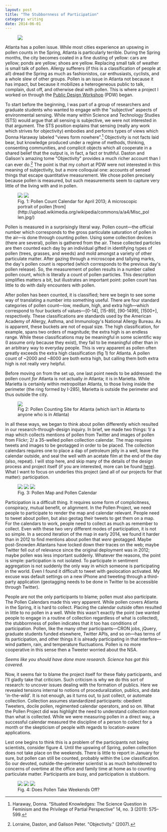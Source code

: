 ```yaml
---
layout: post
title: "The Stubbornness of Participation"
category: writing
date: 2014-06-01
---
```


<figure>
	<img src="{{ "images/stubbornness/pollen-header.jpg" | relative_url }}">
</figure>

Atlanta has a pollen issue. While most cities experience an upswing in pollen counts in the Spring, Atlanta is particularly terrible. During the Spring months, the city becomes coated in a fine dusting of yellow: cars are yellow; ponds are yellow; shoes are yellow. Replacing small talk of weather is small talk of pollen. Allergy sufferers (if this is a classification of people at all) dread the Spring as much as fashionistos, car enthusiasts, cyclists, and a whole slew of other groups. Pollen is an issue in Atlanta not because it has impact, but because it mobilizes a heterogeneous public to talk, complain, dust off, and otherwise deal with pollen. This is where a project I worked on through the [Public Design Workshop](http://publicdesignworkshop.net) (PDW) began.

To start before the beginning, I was part of a group of researchers and graduate students who wanted to engage with the "subjective" aspects of environmental sensing. While many within Science and Technology Studies (STS) would argue that all sensing is subjective, we were not interested in that argument. The STS position explains that sensing (really any work which strives for objectivity) embodies and performs types of views which Donna Haraway labeled "views form nowhere".[^1] Objectivity is not facts laid bear, but knowledge produced under a regime of methods, thinking, consenting communities, and complicit objects which all cooperate in a shared belief that the output is, in fact, a fact or truthful. Daston and Galison's amazing tome "Objectivity" provides a much richer account than I can ever do.[^2] The point is that my cohort at PDW were not interested in this meaning of subjectivity, but a more colloquial one: accounts of sensed things that escape quantitative measurement. We chose pollen precisely because pollen is measured, but such measurements seem to capture very little of the living with and in pollen.

<figure class="half">
	<img src="/images/stubbornness/pollen-count-apr.png">
	<img src="/images/stubbornness/pollen2.jpg">
	<figcaption>Fig. 1: Pollen Count Calendar for April 2013; A microscopic portrait of pollen [from](http://upload.wikimedia.org/wikipedia/commons/a/a4/Misc_pollen.jpg/) </figcaption>
</figure>

Pollen is measured in a surprisingly literal way. Pollen count&mdash;the official number which corresponds to the gross particulate saturation of pollen in the air&mdash;is done through counting pollen. Using some collection devices (there are several), pollen is gathered from the air. These collected particles are then counted each day by an individual gifted in identifying types of pollen (trees, grasses, and weeds) and mold amongst a variety of other particulate matter. After gazing through a microscope and tallying marks, the day's pollen count is reported (which corresponds to the previous day's pollen release). So, the measurement of pollen results in a number called pollen count, which is literally a count of pollen particles. This description simplifies matters a bit, but illustrates an important point: pollen count has little to do with daily encounters with pollen.

After pollen has been counted, it is classified; here we begin to see some way of translating a number into something useful. There are four standard categories of pollen count&mdash;low, medium, high, and extra high&mdash;which correspond to four buckets of values&mdash;[0-14], [15-89], [90-1499], [1500+], respectively. These classifications are standards used by the American Academy of Allergy, Asthma, and Immunology's National Allergy Bureau. As is apparent, these buckets are not of equal size. The high classification, for example, spans two orders of magnitude; the extra high is an endless range. While these classifications may be meaningful in some scientific way (I assume only because they exist), they fail to be meaningful other than in an arbitrary way to everyday people. This is very apparent as pollen often greatly exceeds the extra high classification (fig 1) for Atlanta. A pollen count of ~2000 and ~8000 are both extra high, but calling them both extra high is not really very helpful.

Before moving on from the set up, one last point needs to be addressed: the pollen count *for* Atlanta is not actually *in* Atlanta; it is in Marietta. While Marietta is certainly within metropolitan Atlanta, to those living inside the perimeter (the ring formed by I-285), Marietta is outside the perimeter and thus outside the city.

<figure>
	<img src="/images/stubbornness/pollen-counting-site.png">
	<figcaption>Fig 2: Pollen Counting Site for Atlanta (which isn't in Atlanta to anyone who is in Atlanta)</figcaption>
</figure>

In all these ways, we began to think about pollen differently which resulted in our research-through-design inquiry. In brief, we made two things: 1/ a map which collects mentions of pollen from Twitter and images of pollen from Flickr; 2/ a 35-welled pollen collection calendar. The map requires tweets and images to be geotagged in order to be placed. The collection calendars requires one to place a dap of petroleum jelly in a well, leave the calendar outside, and seal the well with an acetate film at the end of the day (also, repeat). I will stop here, and skip many of the details of the design process and project itself (if you are interested, more can be found [here](http://publicdesignworkshop.net/portfolio/pollen-map-pollen-calendar/)). What I want to focus on underlies this project (and all of our projects for that matter): participation.

<figure class="third">
	<img src="/images/stubbornness/PDW-pollen-1.png">
	<img src="/images/stubbornness/PDW-pollen-2.png">
	<img src="/images/stubbornness/PDW-pollen-3.png">
	<figcaption>Fig. 3: Pollen Map and Pollen Calendar</figcaption>
</figure>

Participation is a difficult thing. It requires some form of complicitness, conspiracy, mutual benefit, or alignment. In the Pollen Project, we need people to participate to render the map and calendar relevant. People need to tweet about pollen, but also geotag their tweets to get them on a map. For the calendars to work, people need to collect as much as remember to collect. Even with these two very different modes of participation, it is not so simple. In a second iteration of the map in early 2014, we found it harder than in 2012 to find mentions about pollen that *were* geotagged. Maybe post-Snowden Atlantans have locked down their traces on the web; maybe Twitter fell out of relevance since the original deployment was in 2012; maybe pollen was less important suddenly. Whatever the reasons, the point is simple: participation is not isolated. To participate in sentiment aggregation is not suddenly the only way in which someone is participating in the world. Even I found it difficult to tweet with geolocation activated. My excuse was default settings on a new iPhone and tweeting through a third-party application (geotagging needs to be done in Twitter to be accessible through Twitter).

People are not the only participants to blame; pollen must also participate. The Pollen Calendars made this very apparent. While pollen covers Atlanta in the Spring, it is hard to collect. Placing the calendar outside often resulted in little to no pollen in a well. While this wasn't exactly the point (we wanted people to engage in a routine of collection regardless of what is collected), the stubbornness of pollen indicates that it too has conditions of participation. Pollen, like the many other participants&mdash;CRON jobs, jQuery, graduate students funded elsewhere, Twitter APIs, and so on&mdash;has terms of its participation, and other things it is already participating in that interfere&mdash;wind pattern, rain, and temperature fluctuations. Pollen is no more cooperative in this sense then a Tweeter worried about the NSA.

*Seems like you should have done more research. Science has got this covered.*

Now, it seems fair to blame the project itself for these flaky participants, and I'll gladly take that criticism. Such criticism is why we do this sort of research: to uncover issues dealing with the formation of publics. Here we revealed tensions internal to notions of proceduralization, publics, and data 'in-the-wild'. It is not enough, as it turns out, to just collect, or automate collection. Collection assumes standardized participants: obedient Tweeters, docile pollen, regimented calendar operators, and so on. What the Pollen Project did was highlight the need to understand collection more than what is collected. While we were measuring pollen in a direct way, a successful calendar measured the discipline of a person to collect for a month or the skepticism of people with regards to location-aware applications.

Lest one begins to think this is a problem of the participants not being scientists, consider figure 4. Until the upswing of Spring, pollen collection does not take place on the weekends. There is little to report in January for sure, but pollen can still be counted, probably within the Low classification. So our devoted, outside-the-perimeter scientist is as much beholdened to concerns of overtime at the office and family time at home as to counting particulate matter. Participants are busy, and participation is stubborn.

<figure class="third">
	<img src="/images/stubbornness/pollen-count-jan.png">
	<img src="/images/stubbornness/pollen-count-feb.png">
	<img src="/images/stubbornness/pollen-count-mar.png">
	<figcaption>Fig. 4: Does Pollen Take Weekends Off?</figcaption>
</figure>

[^1]: Haraway, Donna. “Situated Knowledges: The Science Question in Feminism and the Privilege of Partial Perspective” 14, no. 3 (2011): 575–599.
[^2]: Lorraine, Daston, and Galison Peter. "Objectivity." (2007).
